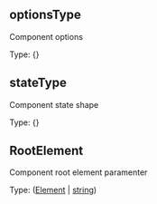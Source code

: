 <!-- Generated by documentation.js. Update this documentation by updating the source code. -->

## optionsType

Component options

Type: {}

## stateType

Component state shape

Type: {}

## RootElement

Component root element paramenter

Type: ([Element](https://developer.mozilla.org/docs/Web/API/Element) \| [string](https://developer.mozilla.org/docs/Web/JavaScript/Reference/Global_Objects/String))
